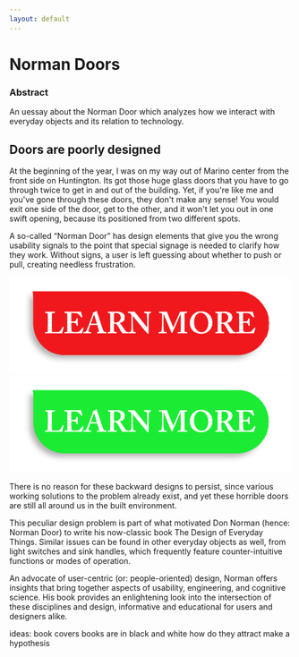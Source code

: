```yaml
---
layout: default
---
```


# Norman Doors

### Abstract

An uessay about the Norman Door which analyzes how we interact with everyday objects and its relation to technology. 

## Doors are poorly designed

At the beginning of the year, I was on my way out of Marino center from the front side on Huntington. Its got those huge glass doors that you have to go through twice to get in and out of the building. Yet, if you're like me and you've gone through these doors, they don't make any sense! You would exit one side of the door, get to the other, and it won't let you out in one swift opening, because its positioned from two different spots. 


A so-called “Norman Door” has design elements that give you the wrong usability signals to the point that special signage is needed to clarify how they work. Without signs, a user is left guessing about whether to push or pull, creating needless frustration.


![](./images/redbutton.png)
![](./images/greenbutton.png)


There is no reason for these backward designs to persist, since various working solutions to the problem already exist, and yet these horrible doors are still all around us in the built environment.

This peculiar design problem is part of what motivated Don Norman (hence: Norman Door) to write his now-classic book The Design of Everyday Things. Similar issues can be found in other everyday objects as well, from light switches and sink handles, which frequently feature counter-intuitive functions or modes of operation.

An advocate of user-centric (or: people-oriented) design, Norman offers insights that bring together aspects of usability, engineering, and cognitive science. His book provides an enlightening look into the intersection of these disciplines and design, informative and educational for users and designers alike.


ideas: book covers
books are in black and white how do they attract
make a hypothesis 
